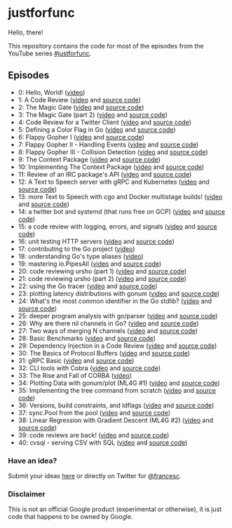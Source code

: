 # justforfunc

Hello, there!

This repository contains the code for most of the episodes from the YouTube
series [#justforfunc](http://youtube.com/c/justforfunc).

## Episodes

- 0: Hello, World! ([video](https://youtu.be/0NTKMKDsCTE?list=PL64wiCrrxh4Jisi7OcCJIUpguV_f5jGnZ))
- 1: A Code Review ([video](https://youtu.be/eIWFnNz8mF4?list=PL64wiCrrxh4Jisi7OcCJIUpguV_f5jGnZ) and [source code](https://github.com/philipithomas/iterscraper/pull/1))
- 2: The Magic Gate ([video](https://youtu.be/mTd3hHUy9OU?list=PL64wiCrrxh4Jisi7OcCJIUpguV_f5jGnZ) and [source code](02-magic-gate))
- 3: The Magic Gate (part 2) ([video](https://youtu.be/uIA1s3Rhpv8?list=PL64wiCrrxh4Jisi7OcCJIUpguV_f5jGnZ)  and [source code](02-magic-gate))
- 4: Code Review for a Twitter Client ([video](https://youtu.be/MnbMWNR_XZc?list=PL64wiCrrxh4Jisi7OcCJIUpguV_f5jGnZ) and [source code](https://gitlab.com/hackebrot/tweets/merge_requests/2))
- 5: Defining a Color Flag in Go ([video](https://youtu.be/4D506W1AjeM?list=PL64wiCrrxh4Jisi7OcCJIUpguV_f5jGnZ) and [source code](https://github.com/campoy/tools/tree/master/flags))
- 6: Flappy Gopher I ([video](https://youtu.be/aYkxFbd6luY?list=PL64wiCrrxh4Jisi7OcCJIUpguV_f5jGnZ) and [source code](https://github.com/campoy/flappy-gopher))
- 7: Flappy Gopher II - Handling Events ([video](https://youtu.be/tX_Fgt0gVbQ?list=PL64wiCrrxh4Jisi7OcCJIUpguV_f5jGnZ) and [source code](https://github.com/campoy/flappy-gopher))
- 8: Flappy Gopher III - Collision Detection ([video](https://youtu.be/jy9XKfYjtwE?list=PL64wiCrrxh4Jisi7OcCJIUpguV_f5jGnZ) and [source code](https://github.com/campoy/flappy-gopher))
- 9: The Context Package ([video](https://www.youtube.com/watch?v=LSzR0VEraWw&index=1&list=PL64wiCrrxh4Jisi7OcCJIUpguV_f5jGnZ) and [source code](09-context))
- 10: Implementing The Context Package ([video](https://youtu.be/8M90t0KvEDY?list=PL64wiCrrxh4Jisi7OcCJIUpguV_f5jGnZ) and [source code](10-contextimpl))
- 11: Review of an IRC package's API ([video](https://www.youtube.com/watch?v=nhElL62BSn0&index=12&list=PL64wiCrrxh4Jisi7OcCJIUpguV_f5jGnZ) and [source code](https://github.com/davidjpeacock/shelbot/pull/36))
- 12: A Text to Speech server with gRPC and Kubernetes ([video](https://www.youtube.com/watch?v=XaMr--wAuSI&index=12&list=PL64wiCrrxh4Jisi7OcCJIUpguV_f5jGnZ) and [source code](12-say-grpc))
- 13: more Text to Speech with cgo and Docker multistage builds! ([video](https://www.youtube.com/watch?v=yuW6BwOS8Eg&index=12&list=PL64wiCrrxh4Jisi7OcCJIUpguV_f5jGnZ) and [source code](13-flite-cgo))
- 14: a twitter bot and systemd (that runs free on GCP) ([video](https://www.youtube.com/watch?v=SQeAKSJH4vw&index=12&list=PL64wiCrrxh4Jisi7OcCJIUpguV_f5jGnZ) and [source code](14-twitterbot))
- 15: a code review with logging, errors, and signals ([video](https://www.youtube.com/watch?v=c5ufcpTGIJM&index=12&list=PL64wiCrrxh4Jisi7OcCJIUpguV_f5jGnZ) and [source code](15-logpipe))
- 16: unit testing HTTP servers ([video](https://www.youtube.com/watch?v=hVFEV-ieeew&index=12&list=PL64wiCrrxh4Jisi7OcCJIUpguV_f5jGnZ) and [source code](16-testing))
- 17: contributing to the Go project ([video](https://www.youtube.com/watch?v=DjZMKKfNVMc&index=12&list=PL64wiCrrxh4Jisi7OcCJIUpguV_f5jGnZ))
- 18: understanding Go's type aliases ([video](https://www.youtube.com/watch?v=Vg603e9C-Vg&index=12&list=PL64wiCrrxh4Jisi7OcCJIUpguV_f5jGnZ))
- 19: mastering io.PipesAll ([video](https://www.youtube.com/watch?v=LHZ2CAZE6Gs&index=12&list=PL64wiCrrxh4Jisi7OcCJIUpguV_f5jGnZ) and [source code](19-pipes))
- 20: code reviewing ursho (part 1) ([video](https://www.youtube.com/watch?v=SWKuYLqouIY&list=PL64wiCrrxh4Jisi7OcCJIUpguV_f5jGnZ&index=3) and [source code](https://github.com/douglasmakey/ursho/pull/2))
- 21: code reviewing ursho (part 2) ([video](https://www.youtube.com/watch?v=zBc338CZRpk&list=PL64wiCrrxh4Jisi7OcCJIUpguV_f5jGnZ&index=2) and [source code](https://github.com/douglasmakey/ursho/pull/2))
- 22: using the Go tracer ([video](https://www.youtube.com/watch?v=ySy3sR1LFCQ&list=PL64wiCrrxh4Jisi7OcCJIUpguV_f5jGnZ&index=1) and [source code](22-perf))
- 23: plotting latency distributions with gonum ([video](https://www.youtube.com/watch?v=77ZFKuMLkp4&feature=youtu.be&list=PL6) and [source code](23-plot))
- 24: What's the most common identifier in the Go stdlib? ([video](https://www.youtube.com/watch?v=k23xhJoTbI4&list=PL64wiCrrxh4Jisi7OcCJIUpguV_f5jGnZ) and [source code](24-go-ast))
- 25: deeper program analysis with go/parser ([video](https://www.youtube.com/watch?v=YRWCa84pykM&list=PL64wiCrrxh4Jisi7OcCJIUpguV_f5jGnZ) and [source code](25-go-parser))
- 26: Why are there nil channels in Go? ([video](https://youtu.be/t9bEg2A4jsw) and [source code](26-nil-chans))
- 27: Two ways of merging N channels ([video](https://youtu.be/B64hIRjNvLc) and [source code](27-merging-chans))
- 28: Basic Benchmarks ([video](https://youtu.be/2AulMm-hsdI) and [source code](27-merging-chans))
- 29: Dependency Injection in a Code Review ([video](https://youtu.be/ifBUfIb7kdo) and [source code](https://github.com/gerlacdt/db-key-value-store/pull/1))
- 30: The Basics of Protocol Buffers ([video](https://youtu.be/_jQ3i_fyqGA) and [source code](30-protobuf))
- 31: gRPC Basic ([video](https://youtu.be/uolTUtioIrc) and [source code](31-grpc))
- 32: CLI tools with Cobra ([video](https://youtu.be/WvWPGVKLvR4) and [source code](32-cobra))
- 33: The Rise and Fall of CORBA ([video](https://youtu.be/zgSZNCltUD0))
- 34: Plotting Data with gonum/plot (ML4G #1) ([video](https://youtu.be/ihP7lQivA6M) and [source code](34-gonum-plot))
- 35: Implementing the tree command from scratch ([video](https://youtu.be/XbKSssBftLM) and [source code](35-tree))
- 36: Versions, build constraints, and ldflags ([video](https://youtu.be/-XSlev-d7UY) and [source code](36-versions))
- 37: sync.Pool from the pool ([video](https://youtu.be/rfXSrgIGrKo) and [source code](37-sync-pool))
- 38: Linear Regression with Gradient Descent (ML4G #2) ([video](https://youtu.be/ZPd_fKyrX48) and [source code](38-linreg-vanilla))
- 39: code reviews are back!
 ([video](https://youtu.be/ijoM44hksmY) and [source code](https://github.com/campoy/justforfunc/pull/79))
- 40: cvsql - serving CSV with SQL
 ([video](https://youtu.be/bcRDXAraprk) and [source code](40-csvlq))

### Have an idea?

Submit your ideas [here](http://form.justforfunc.com) or directly
on Twitter for [@francesc](https://twitter.com/francesc).

### Disclaimer

This is not an official Google product (experimental or otherwise), it is just
code that happens to be owned by Google.

